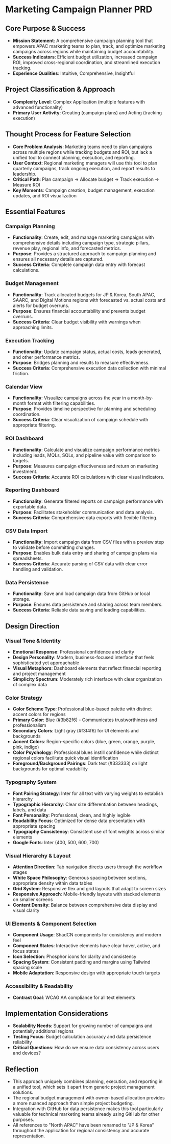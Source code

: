 # Marketing Campaign Planner PRD

## Core Purpose & Success
- **Mission Statement**: A comprehensive campaign planning tool that empowers APAC marketing teams to plan, track, and optimize marketing campaigns across regions while maintaining budget accountability.
- **Success Indicators**: Efficient budget utilization, increased campaign ROI, improved cross-regional coordination, and streamlined execution tracking.
- **Experience Qualities**: Intuitive, Comprehensive, Insightful

## Project Classification & Approach
- **Complexity Level**: Complex Application (multiple features with advanced functionality)
- **Primary User Activity**: Creating (campaign plans) and Acting (tracking execution)

## Thought Process for Feature Selection
- **Core Problem Analysis**: Marketing teams need to plan campaigns across multiple regions while tracking budgets and ROI, but lack a unified tool to connect planning, execution, and reporting.
- **User Context**: Regional marketing managers will use this tool to plan quarterly campaigns, track ongoing execution, and report results to leadership.
- **Critical Path**: Plan campaign → Allocate budget → Track execution → Measure ROI
- **Key Moments**: Campaign creation, budget management, execution updates, and ROI visualization

## Essential Features

### Campaign Planning
- **Functionality**: Create, edit, and manage marketing campaigns with comprehensive details including campaign type, strategic pillars, revenue play, regional info, and forecasted metrics.
- **Purpose**: Provides a structured approach to campaign planning and ensures all necessary details are captured.
- **Success Criteria**: Complete campaign data entry with forecast calculations.

### Budget Management
- **Functionality**: Track allocated budgets for JP & Korea, South APAC, SAARC, and Digital Motions regions with forecasted vs. actual costs and alerts for budget overruns.
- **Purpose**: Ensures financial accountability and prevents budget overruns.
- **Success Criteria**: Clear budget visibility with warnings when approaching limits.

### Execution Tracking
- **Functionality**: Update campaign status, actual costs, leads generated, and other performance metrics.
- **Purpose**: Bridges planning and results to measure effectiveness.
- **Success Criteria**: Comprehensive execution data collection with minimal friction.

### Calendar View
- **Functionality**: Visualize campaigns across the year in a month-by-month format with filtering capabilities.
- **Purpose**: Provides timeline perspective for planning and scheduling coordination.
- **Success Criteria**: Clear visualization of campaign schedule with appropriate filtering.

### ROI Dashboard
- **Functionality**: Calculate and visualize campaign performance metrics including leads, MQLs, SQLs, and pipeline value with comparison to targets.
- **Purpose**: Measures campaign effectiveness and return on marketing investment.
- **Success Criteria**: Accurate ROI calculations with clear visual indicators.

### Reporting Dashboard
- **Functionality**: Generate filtered reports on campaign performance with exportable data.
- **Purpose**: Facilitates stakeholder communication and data analysis.
- **Success Criteria**: Comprehensive data exports with flexible filtering.

### CSV Data Import
- **Functionality**: Import campaign data from CSV files with a preview step to validate before committing changes.
- **Purpose**: Enables bulk data entry and sharing of campaign plans via spreadsheets.
- **Success Criteria**: Accurate parsing of CSV data with clear error handling and validation.

### Data Persistence
- **Functionality**: Save and load campaign data from GitHub or local storage.
- **Purpose**: Ensures data persistence and sharing across team members.
- **Success Criteria**: Reliable data saving and loading capabilities.

## Design Direction

### Visual Tone & Identity
- **Emotional Response**: Professional confidence and clarity
- **Design Personality**: Modern, business-focused interface that feels sophisticated yet approachable
- **Visual Metaphors**: Dashboard elements that reflect financial reporting and project management
- **Simplicity Spectrum**: Moderately rich interface with clear organization of complex data

### Color Strategy
- **Color Scheme Type**: Professional blue-based palette with distinct accent colors for regions
- **Primary Color**: Blue (#3b82f6) - Communicates trustworthiness and professionalism
- **Secondary Colors**: Light gray (#f3f4f6) for UI elements and backgrounds
- **Accent Colors**: Region-specific colors (blue, green, orange, purple, pink, indigo)
- **Color Psychology**: Professional blues instill confidence while distinct regional colors facilitate quick visual identification
- **Foreground/Background Pairings**: Dark text (#333333) on light backgrounds for optimal readability

### Typography System
- **Font Pairing Strategy**: Inter for all text with varying weights to establish hierarchy
- **Typographic Hierarchy**: Clear size differentiation between headings, labels, and data
- **Font Personality**: Professional, clean, and highly legible
- **Readability Focus**: Optimized for dense data presentation with appropriate spacing
- **Typography Consistency**: Consistent use of font weights across similar elements
- **Google Fonts**: Inter (400, 500, 600, 700)

### Visual Hierarchy & Layout
- **Attention Direction**: Tab navigation directs users through the workflow stages
- **White Space Philosophy**: Generous spacing between sections, appropriate density within data tables
- **Grid System**: Responsive flex and grid layouts that adapt to screen sizes
- **Responsive Approach**: Mobile-friendly layouts with stacked elements on smaller screens
- **Content Density**: Balance between comprehensive data display and visual clarity

### UI Elements & Component Selection
- **Component Usage**: ShadCN components for consistency and modern feel
- **Component States**: Interactive elements have clear hover, active, and focus states
- **Icon Selection**: Phosphor icons for clarity and consistency
- **Spacing System**: Consistent padding and margins using Tailwind spacing scale
- **Mobile Adaptation**: Responsive design with appropriate touch targets

### Accessibility & Readability
- **Contrast Goal**: WCAG AA compliance for all text elements

## Implementation Considerations
- **Scalability Needs**: Support for growing number of campaigns and potentially additional regions
- **Testing Focus**: Budget calculation accuracy and data persistence reliability
- **Critical Questions**: How do we ensure data consistency across users and devices?

## Reflection
- This approach uniquely combines planning, execution, and reporting in a unified tool, which sets it apart from generic project management solutions.
- The regional budget management with owner-based allocation provides a more nuanced approach than simple project budgeting.
- Integration with GitHub for data persistence makes this tool particularly valuable for technical marketing teams already using GitHub for other purposes.
- All references to "North APAC" have been renamed to "JP & Korea" throughout the application for regional consistency and accurate representation.